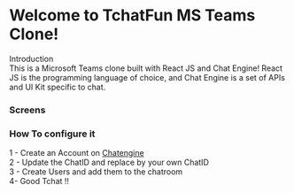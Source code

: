 <h1>Welcome to TchatFun MS Teams Clone!</h1>
</h2>Introduction</h2></br>
This is a Microsoft Teams clone built with React JS and Chat Engine!
React JS is the programming language of choice, and Chat Engine is a set of APIs and UI Kit specific to chat.

<h3>Screens </h3>

<h3> How To configure it </h3>
1 - Create an Account on <a href="https://chatengine.io/">Chatengine</a><br>
2 - Update the ChatID  and replace by your own ChatID<br>
3 - Create Users and add them to the chatroom<br>
4-  Good Tchat !!<br>
